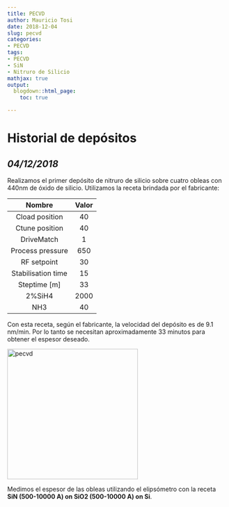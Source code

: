```yaml
---
title: PECVD
author: Mauricio Tosi
date: 2018-12-04
slug: pecvd
categories:
- PECVD
tags:
- PECVD
- SiN
- Nitruro de Silicio
mathjax: true
output:
  blogdown::html_page:
    toc: true

---
```

# Historial de depósitos

## _04/12/2018_

Realizamos el primer depósito de nitruro de silicio sobre cuatro obleas con 440nm de óxido de silicio. Utilizamos la receta brindada por el fabricante:

| Nombre | Valor |
| :---: | :---: |
| Cload position | 40 |
| Ctune position | 40 |
| DriveMatch | 1 |
| Process pressure | 650 |
| RF setpoint | 30 |
| Stabilisation time | 15 |
| Steptime \[m\] | 33 |
| 2%SiH4 | 2000 |
| NH3 | 40 |

Con esta receta, según el fabricante, la velocidad del depósito es de 9.1 nm/min. Por lo tanto se necesitan aproximadamente 33 minutos para obtener el espesor deseado.

<img src="/PIClab/images/equipos/pecvd/IMG_20181204_170923.jpg" alt="pecvd" width="300"/>

Medimos el espesor de las obleas utilizando el elipsómetro con la receta **SiN (500-10000 A) on SiO2 (500-10000 A) on Si**.